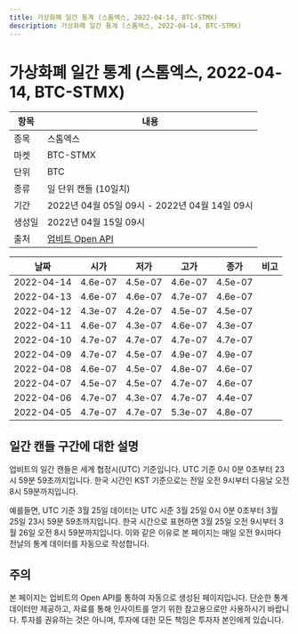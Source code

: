 ```yaml
---
title: 가상화폐 일간 통계 (스톰엑스, 2022-04-14, BTC-STMX)
description: 가상화폐 일간 통계 (스톰엑스, 2022-04-14, BTC-STMX)
---
```



가상화폐 일간 통계 (스톰엑스, 2022-04-14, BTC-STMX)
===

|항목|내용|
|--|--|
|종목|스톰엑스|
|마켓|BTC-STMX|
|단위|BTC|
|종류|일 단위 캔들 (10일치)|
|기간|2022년 04월 05일 09시 - 2022년 04월 14일 09시|
|생성일|2022년 04월 15일 09시|
|출처|[업비트 Open API](https://docs.upbit.com)|


|날짜|시가|저가|고가|종가|비고|
|--|--|--|--|--|--|
|2022-04-14|4.6e-07|4.5e-07|4.6e-07|4.5e-07|    |
|2022-04-13|4.6e-07|4.6e-07|4.7e-07|4.6e-07|    |
|2022-04-12|4.3e-07|4.2e-07|4.5e-07|4.5e-07|    |
|2022-04-11|4.6e-07|4.3e-07|4.6e-07|4.3e-07|    |
|2022-04-10|4.7e-07|4.7e-07|4.7e-07|4.7e-07|    |
|2022-04-09|4.7e-07|4.5e-07|4.9e-07|4.9e-07|    |
|2022-04-08|4.6e-07|4.5e-07|4.8e-07|4.6e-07|    |
|2022-04-07|4.5e-07|4.5e-07|4.7e-07|4.6e-07|    |
|2022-04-06|4.7e-07|4.3e-07|4.7e-07|4.4e-07|    |
|2022-04-05|4.7e-07|4.7e-07|5.3e-07|4.8e-07|    |


일간 캔들 구간에 대한 설명
---


업비트의 일간 캔들은 세계 협정시(UTC) 기준입니다. 
UTC 기준 0시 0분 0초부터 23시 59분 59초까지입니다. 
한국 시간인 KST 기준으로는 전일 오전 9시부터 다음날 오전 8시 59분까지입니다. 


예를들면, UTC 기준 3월 25일 데이터는 UTC 시준 3월 25일 0시 0분 0초부터 3월 25일 23시 59분 59초까지입니다. 
한국 시간으로 표현하면 3월 25일 오전 9시부터 3월 26일 오전 8시 59분까지입니다. 
이와 같은 이유로 본 페이지는 매일 오전 9시마다 전날의 통계 데이터를 자동으로 작성합니다. 


주의
---


본 페이지는 업비트의 Open API를 통하여 자동으로 생성된 페이지입니다. 
단순한 통계 데이터만 제공하고, 자료를 통해 인사이트를 얻기 위한 참고용으로만 사용하시기 바랍니다. 
투자를 권유하는 것은 아니며, 투자에 대한 모든 책임은 투자자 본인에게 있습니다. 
